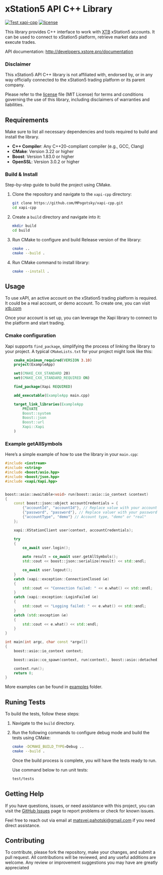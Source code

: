 # xStation5 API C++ Library

[![Test xapi-cpp](https://github.com/MPogotsky/xapi-cpp/actions/workflows/test-xapi-cpp.yml/badge.svg)](https://github.com/MPogotsky/xapi-cpp/actions/workflows/test-xapi-cpp.yml) 
[![license](https://img.shields.io/badge/license-MIT-blue)](https://github.com/MPogotsky/xapi-cpp/LICENSE)


This library provides C++ interface to work with [XTB](https://www.xtb.com) xStation5 accounts. It can be used to connect to xStation5 platform, retrieve market data and execute trades.

API documentation: <http://developers.xstore.pro/documentation>

### Disclaimer
This xStation5 API C++ library is not affiliated with, endorsed by, or in any way officially connected to the xStation5 trading platform or its parent company. 

Please refer to the [license](LICENSE) file (MIT License) for terms and conditions governing the use of this library, including disclaimers of warranties and liabilities.

## Requirements

Make sure to list all necessary dependencies and tools required to build and install the library.

- **C++ Compiler**: Any C++20-compliant compiler (e.g., GCC, Clang)
- **CMake**: Version 3.22 or higher
- **Boost**: Version 1.83.0 or higher
- **OpenSSL**: Version 3.0.2 or higher


### Build & Install
Step-by-step guide to build the project using CMake.

1. Clone the repository and navigate to the `xapi-cpp` directory:

    ```bash
    git clone https://github.com/MPogotsky/xapi-cpp.git
    cd xapi-cpp
    ```

2. Create a `build` directory and navigate into it:

    ```bash
    mkdir build
    cd build
    ```

3. Run CMake to configure and build Release version of the library:

    ```bash
    cmake ..
    cmake --build . 
    ```

4. Run CMake command to install library:

    ```bash
    cmake --install . 
    ```

## Usage
To use xAPI, an active account on the xStation5 trading platform is required. It could be a real account, or demo account. To create one, you can visit [xtb.com](https://www.xtb.com) 

Once your account is set up, you can leverage the Xapi library to connect to the platform and start trading.

### Cmake configuration

Xapi supports ``find_package``, simplifying the process of linking the library to your project. A typical `CMakeLists.txt` for your project might look like this:

```cmake
    cmake_minimum_required(VERSION 3.10)
    project(ExampleApp)

    set(CMAKE_CXX_STANDARD 20)
    set(CMAKE_CXX_STANDARD_REQUIRED ON)

    find_package(Xapi REQUIRED)

    add_executable(ExampleApp main.cpp)

    target_link_libraries(ExampleApp
        PRIVATE
        Boost::system
        Boost::json
        Boost::url
        Xapi::Xapi
    )
```

### Example getAllSymbols
Here’s a simple example of how to use the library in your ``main.cpp``:
```cpp
#include <iostream>
#include <string>
#include <boost/asio.hpp>
#include <boost/json.hpp>
#include <xapi/Xapi.hpp>


boost::asio::awaitable<void> run(boost::asio::io_context &context)
{
    const boost::json::object accountCredentials = {
        {"accountId", "accountId"}, // Replace value with your account ID
        {"password", "password"}, // Replace valuer with your password
        {"accountType", "demo"} // Account type, "demo" or "real"
    };

    xapi::XStationClient user(context, accountCredentials);

    try
    {
        co_await user.login();

        auto result = co_await user.getAllSymbols();
        std::cout << boost::json::serialize(result) << std::endl;

        co_await user.logout();
    }
    catch (xapi::exception::ConnectionClosed &e)
    {
        std::cout << "Connection failed: " << e.what() << std::endl;
    }
    catch (xapi::exception::LoginFailed &e)
    {
        std::cout << "Logging failed: " << e.what() << std::endl;
    }
    catch (std::exception &e)
    {
        std::cout << e.what() << std::endl;
    }
}

int main(int argc, char const *argv[])
{
    boost::asio::io_context context;

    boost::asio::co_spawn(context, run(context), boost::asio::detached);

    context.run();
    return 0;
}
```

More examples can be found in [examples](examples/) folder.

## Runing Tests
To build the tests, follow these steps:

1. Navigate to the `build` directory.
2. Run the following commands to configure debug mode and build the tests using CMake:

    ```bash
    cmake -DCMAKE_BUILD_TYPE=Debug ..
    cmake --build .
    ```

    Once the build process is complete, you will have the tests ready to run.

    Use command below to run unit tests:

    ```bash
    test/tests
    ```

## Getting Help

If you have questions, issues, or need assistance with this project, you can visit the [GitHub Issues](https://github.com/MPogotsky/xapi-cpp/issues) page to report problems or check for known issues.

Feel free to reach out via email at matsvei.pahotski@gmail.com if you need direct assistance.


## Contributing

To contribute, please fork the repository, make your changes, and submit a pull request. All contributions will be reviewed, and any useful additions are welcome. Any review or improvement suggestions you may have are greatly appreciated
